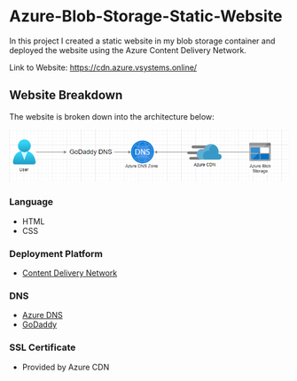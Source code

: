 # Azure-Blob-Storage-Static-Website
In this project I created a static website in my blob storage container and deployed the website using the Azure Content Delivery Network.

Link to Website: https://cdn.azure.vsystems.online/


## Website Breakdown

The website is broken down into the architecture below:

![storage-website](https://github.com/rjones18/Images/blob/main/azurecdn.png)

### Language 

- HTML 
- CSS


### Deployment Platform

- [Content Delivery Network](https://azure.microsoft.com/en-us/services/cdn/)


### DNS

- [Azure DNS](https://azure.microsoft.com/en-us/services/dns/#overview)
- [GoDaddy](https://www.godaddy.com/)


### SSL Certificate

- Provided by Azure CDN


